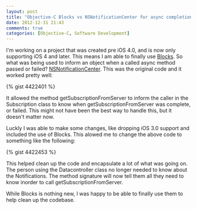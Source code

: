 ```yaml
---
layout: post
title: "Objective-C Blocks vs NSNotificationCenter for async completion"
date: 2012-12-31 21:43
comments: true
categories: [Objective-C, Software Development]
---
```

I'm working on a project that was created pre iOS 4.0, and is now only supporting iOS 4 and later. This means I am able to finally use [Blocks](http://developer.apple.com/library/ios/#documentation/cocoa/Conceptual/Blocks/Articles/00_Introduction.html). So what was being used to inform an object when a called async method passed or failed? [NSNotificationCenter](https://developer.apple.com/library/mac/#documentation/Cocoa/Reference/Foundation/Classes/NSNotificationCenter_Class/Reference/Reference.html). This was the original code and it worked pretty well:

{% gist 4422401 %}

<!-- more -->

It allowed the method getSubscriptionFromServer to inform the caller in the Subscription class to know when getSubscriptionFromServer was complete, or failed. This might not have been the best way to handle this, but it doesn't matter now.

Luckly I was able to make some changes, like dropping iOS 3.0 support and included the use of Blocks. This alowed me to change the above code to something like the following:

{% gist 4422453 %}

This helped clean up the code and encapsulate a lot of what was going on. The person using the Datacontroller class no longer needed to know about the Notifications. The method signature will now tell them all they need to know inorder to call getSubscriptionFromServer.

While Blocks is nothing new, I was happy to be able to finally use them to help clean up the codebase.
